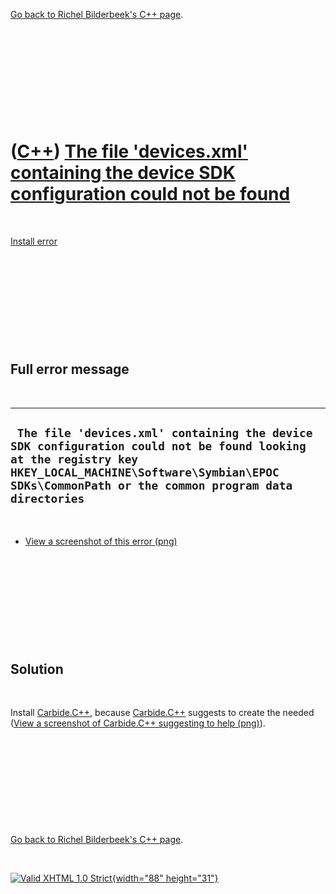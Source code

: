 

[Go back to Richel Bilderbeek's C++ page](Cpp.htm).

 

 

 

 

 

([C++](Cpp.htm)) [The file 'devices.xml' containing the device SDK configuration could not be found](CppInstallErrorDevicesXmlNotFound.htm)
===========================================================================================================================================

 

[Install error](CppInstallError.htm)

 

 

 

 

 

Full error message
------------------

 

  ------------------------------------------------------------------------------------------------------------------------------------------------------------------------------------------------------------------
  ` The file 'devices.xml' containing the device SDK configuration could not be found looking at the registry key HKEY_LOCAL_MACHINE\Software\Symbian\EPOC SDKs\CommonPath or the common program data directories`
  ------------------------------------------------------------------------------------------------------------------------------------------------------------------------------------------------------------------

 

-   [View a screenshot of this
    error (png)](CppInstallErrorDevicesXmlNotFound.png)

 

 

 

 

 

Solution
--------

 

Install [Carbide.C++](CppCarbideCpp.htm), because
[Carbide.C++](CppCarbideCpp.htm) suggests to create the needed ([View a
screenshot of Carbide.C++ suggesting to help
(png)](CppInstallErrorDevicesXmlNotFoundCarbideCppFix.png)).

 

 

 

 

 

[Go back to Richel Bilderbeek's C++ page](Cpp.htm).



 

[![Valid XHTML 1.0 Strict](valid-xhtml10.png){width="88"
height="31"}](http://validator.w3.org/check?uri=referer)
